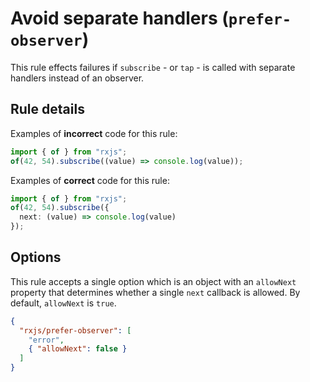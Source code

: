 # Avoid separate handlers (`prefer-observer`)

This rule effects failures if `subscribe` - or `tap` - is called with separate handlers instead of an observer.

## Rule details

Examples of **incorrect** code for this rule:

```ts
import { of } from "rxjs";
of(42, 54).subscribe((value) => console.log(value));
```

Examples of **correct** code for this rule:

```ts
import { of } from "rxjs";
of(42, 54).subscribe({
  next: (value) => console.log(value)
});
```

## Options

This rule accepts a single option which is an object with an `allowNext` property that determines whether a single `next` callback is allowed. By default, `allowNext` is `true`.

```json
{
  "rxjs/prefer-observer": [
    "error",
    { "allowNext": false }
  ]
}
```
